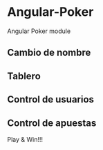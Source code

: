 # Angular-Poker
Angular Poker module

## Cambio de nombre
## Tablero
## Control de usuarios
## Control de apuestas
Play & Win!!!
